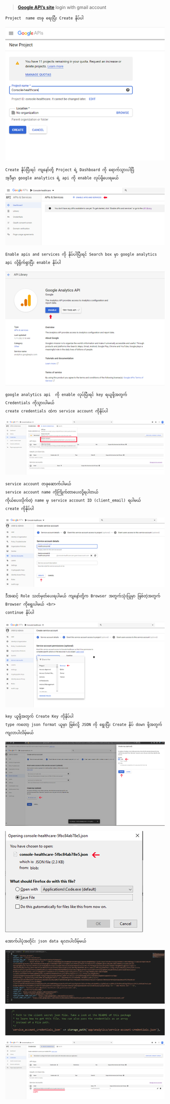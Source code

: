  > **[Google API’s site](https://console.developers.google.com/apis/)**
  login with gmail account
```
Project  name တခု ရေးပြီး Create နိုပ်ပါ
```
![enter image description here](images/6.PNG)
```
Create နိုပ်ပြီးရင် ကျနော်တို့ Project ရဲ့ Dashboard ကို ရောက်သွားပါပြီ 
အ့ဒီမှာ google analytics ရဲ့ api ကို enable လုပ်ဖို့ပေးရမယ်
```
![enter image description here](images/7.PNG)
```
Enable apis and services ကို နိုပ်ပါပြီးရင် Search box မှာ google analytics api လို့ရိုက်ရှာပြီး enable နိုပ်ပါ
```
![enter image description here](images/8.PNG)
```
google analytics api  ကို enable လုပ်ပြီးရင် key ရယူဖို့အတွက် 
Credentials ကိုသွားပါမယ်  
create credentials ထဲက service account ကိုနိုပ်ပါ
```
![enter image description here](images/9.PNG)
```
service account တခုဆောက်ပါမယ် 
service account name ကိုကြိုက်တာပေးလို့ရပါတယ်
ကိုယ်ပေးလိုက်တဲ့ name မှ service account ID (client_email) ရပါမယ်
create ကိုနိုပ်ပါ
```
![enter image description here](images/10.PNG)
```
ဒီအဆင့် Role သတ်မှတ်ပေးရပါမယ် ကျနော်တို့က Browser အတွက်သုံးပြုမှာ ဖြစ်တဲ့အတွက် Browser ကိုရွေးပါမယ် <br>
continue နိုပ်ပါ
```
![enter image description here](images/11.PNG)
```
key ယူဖို့အတွက် Create Key ကိုနိုပ်ပါ 
type ကတော့ json format ယူမှာ ဖြစ်လို့ JSON ကို ရွေးပြီး Create နိုပ် down ဖို့အတွက် ကျလာပါလိမ့်မယ်
```
![enter image description here](images/12.PNG)

![enter image description here](images/13.PNG)
```
အောက်ပါပုံအတိုင်း json data ရလာပါလိမ့်မယ်
```
![enter image description here](images/14.PNG)

![enter image description here](images/16.PNG)

![enter image description here](images/15.PNG)
<!--stackedit_data:
eyJoaXN0b3J5IjpbLTM3OTMyMzc0NywtMTMwMTg2NzAwOCwtMT
E4OTQxOTA3MCwtNDY5NDU0NDE3LDgxNTUwNjE2NSwtMjM2OTgz
MDM0LC0xODkwNDE2NTk2LC00MDk3NTkzMDcsMTY4NTY2MjMwNy
w3MzA5OTgxMTZdfQ==
-->
